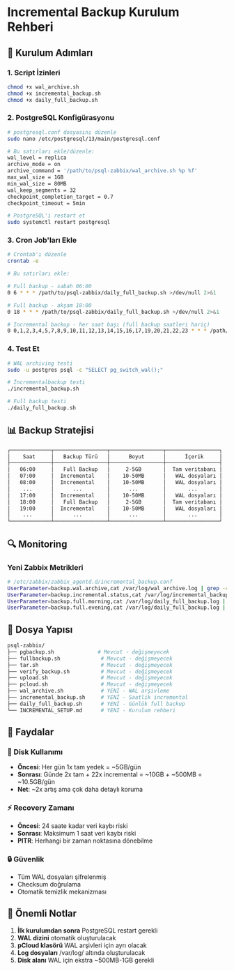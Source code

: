 # Incremental Backup Kurulum Rehberi

## 🚀 Kurulum Adımları

### 1. Script İzinleri

```bash
chmod +x wal_archive.sh
chmod +x incremental_backup.sh
chmod +x daily_full_backup.sh
```

### 2. PostgreSQL Konfigürasyonu

```bash
# postgresql.conf dosyasını düzenle
sudo nano /etc/postgresql/13/main/postgresql.conf

# Bu satırları ekle/düzenle:
wal_level = replica
archive_mode = on
archive_command = '/path/to/psql-zabbix/wal_archive.sh %p %f'
max_wal_size = 1GB
min_wal_size = 80MB
wal_keep_segments = 32
checkpoint_completion_target = 0.7
checkpoint_timeout = 5min

# PostgreSQL'i restart et
sudo systemctl restart postgresql
```

### 3. Cron Job'ları Ekle

```bash
# Crontab'ı düzenle
crontab -e

# Bu satırları ekle:

# Full backup - sabah 06:00
0 6 * * * /path/to/psql-zabbix/daily_full_backup.sh >/dev/null 2>&1

# Full backup - akşam 18:00  
0 18 * * * /path/to/psql-zabbix/daily_full_backup.sh >/dev/null 2>&1

# Incremental backup - her saat başı (full backup saatleri hariç)
0 0,1,2,3,4,5,7,8,9,10,11,12,13,14,15,16,17,19,20,21,22,23 * * * /path/to/psql-zabbix/incremental_backup.sh >/dev/null 2>&1
```

### 4. Test Et

```bash
# WAL archiving testi
sudo -u postgres psql -c "SELECT pg_switch_wal();"

# İncrementalbackup testi  
./incremental_backup.sh

# Full backup testi
./daily_full_backup.sh
```

## 📊 Backup Stratejisi

```bash
┌─────────────┬─────────────────┬─────────────────┬─────────────────┐
│    Saat     │   Backup Türü   │      Boyut      │      İçerik     │
├─────────────┼─────────────────┼─────────────────┼─────────────────┤
│   06:00     │   Full Backup   │     2-5GB       │  Tam veritabanı │
│   07:00     │  Incremental    │    10-50MB      │   WAL dosyaları │
│   08:00     │  Incremental    │    10-50MB      │   WAL dosyaları │
│    ...      │      ...        │      ...        │       ...       │
│   17:00     │  Incremental    │    10-50MB      │   WAL dosyaları │
│   18:00     │   Full Backup   │     2-5GB       │  Tam veritabanı │
│   19:00     │  Incremental    │    10-50MB      │   WAL dosyaları │
│    ...      │      ...        │      ...        │       ...       │
└─────────────┴─────────────────┴─────────────────┴─────────────────┘
```

## 🔍 Monitoring

### Yeni Zabbix Metrikleri

```bash
# /etc/zabbix/zabbix_agentd.d/incremental_backup.conf
UserParameter=backup.wal.archive,cat /var/log/wal_archive.log | grep -c "WAL arşivlendi" 
UserParameter=backup.incremental.status,cat /var/log/incremental_backup.log | grep -c "başarılı"
UserParameter=backup.full.morning,cat /var/log/daily_full_backup.log | grep -c "morning backup başarılı"
UserParameter=backup.full.evening,cat /var/log/daily_full_backup.log | grep -c "evening backup başarılı"
```

## 📁 Dosya Yapısı

```bash
psql-zabbix/
├── pgbackup.sh              # Mevcut - değişmeyecek
├── fullbackup.sh             # Mevcut - değişmeyecek  
├── tar.sh                    # Mevcut - değişmeyecek
├── verify_backup.sh          # Mevcut - değişmeyecek
├── upload.sh                 # Mevcut - değişmeyecek
├── pcloud.sh                 # Mevcut - değişmeyecek
├── wal_archive.sh            # YENİ - WAL arşivleme
├── incremental_backup.sh     # YENİ - Saatlik incremental
├── daily_full_backup.sh      # YENİ - Günlük full backup
└── INCREMENTAL_SETUP.md      # YENİ - Kurulum rehberi
```

## 🎯 Faydalar

### 💾 Disk Kullanımı

- **Öncesi**: Her gün 1x tam yedek = ~5GB/gün  
- **Sonrası**: Günde 2x tam + 22x incremental = ~10GB + ~500MB = ~10.5GB/gün
- **Net**: ~2x artış ama çok daha detaylı koruma

### ⚡ Recovery Zamanı  

- **Öncesi**: 24 saate kadar veri kaybı riski
- **Sonrası**: Maksimum 1 saat veri kaybı riski
- **PITR**: Herhangi bir zaman noktasına dönebilme

### 🔒 Güvenlik

- Tüm WAL dosyaları şifrelenmiş
- Checksum doğrulama
- Otomatik temizlik mekanizması

## 🚨 Önemli Notlar

1. **İlk kurulumdan sonra** PostgreSQL restart gerekli
2. **WAL dizini** otomatik oluşturulacak
3. **pCloud klasörü** WAL arşivleri için ayrı olacak  
4. **Log dosyaları** /var/log/ altında oluşturulacak
5. **Disk alanı** WAL için ekstra ~500MB-1GB gerekli

